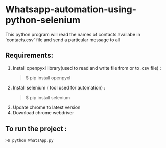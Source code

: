 # Whatsapp-automation-using-python-selenium
This python program will read the names of contacts availabe in 'contacts.csv' file and send a particular message to all

## Requirements:
1. Install openpyxl library(used to read and write file from or to .csv file) : 
	>$ pip install openpyxl
2. Install selenium ( tool used for automation) : 
	>$ pip install selenium
2. Update chrome to latest version
3. Download chrome webdriver

## To run the project : 
	>$ python WhatsApp.py

